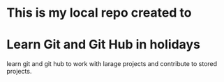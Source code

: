 # This is my local repo created to 

<h1>Learn Git and Git Hub in holidays</h1>
<p>learn git and git hub to work with larage projects and contribute to stored projects.</p>
